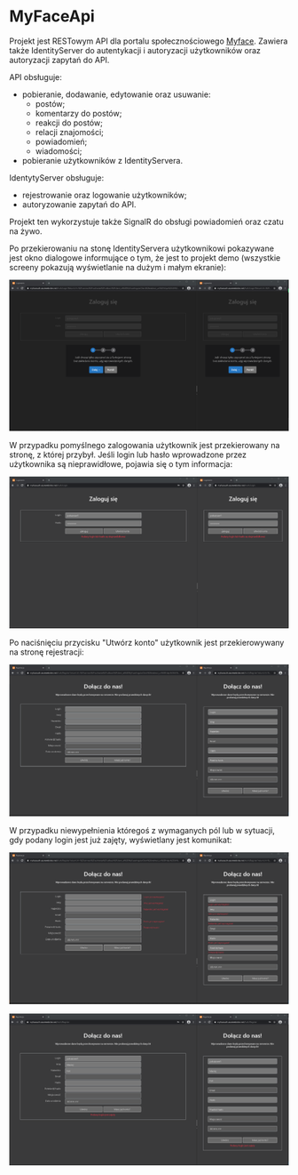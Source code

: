 # MyFaceApi
Projekt jest RESTowym API dla portalu społecznościowego [Myface](https://github.com/JacDev/MyFaceClient). 
Zawiera także IdentityServer do autentykacji i autoryzacji użytkowników oraz autoryzacji zapytań do API.

API obsługuje:
- pobieranie, dodawanie, edytowanie oraz usuwanie:
  - postów;
  - komentarzy do postów;
  - reakcji do postów;
  - relacji znajomości;
  - powiadomień;
  - wiadomości;
- pobieranie użytkowników z IdentityServera.

IdentytyServer obsługuje:
- rejestrowanie oraz logowanie użytkowników;
- autoryzowanie zapytań do API.

Projekt ten wykorzystuje także SignalR do obsługi powiadomień oraz czatu na żywo.

Po przekierowaniu na stonę IdentityServera użytkownikowi pokazywane jest okno dialogowe informujące o tym, że jest to projekt demo (wszystkie screeny pokazują wyświetlanie na dużym i małym ekranie):
<br>

![Image of Yaktocat](https://github.com/JacDev/MyFaceApi/blob/master/Readme/Images/FirstPage.png)

W przypadku pomyślnego zalogowania użytkownik jest przekierowany na stronę, z której przybył. Jeśli login lub hasło wprowadzone przez użytkownika są nieprawidłowe, pojawia się o tym informacja:
<br>

![Image of Yaktocat](https://github.com/JacDev/MyFaceApi/blob/master/Readme/Images/LoginIncorrectData.png)

Po naciśnięciu przycisku "Utwórz konto" użytkownik jest przekierowywany na stronę rejestracji:
<br>

![Image of Yaktocat](https://github.com/JacDev/MyFaceApi/blob/master/Readme/Images/RegisterPage.png)

W przypadku niewypełnienia któregoś z wymaganych pól lub w sytuacji, gdy podany login jest już zajęty, wyświetlany jest komunikat:
<br>

![Image of Yaktocat](https://github.com/JacDev/MyFaceApi/blob/master/Readme/Images/RegisterIncorrectData.png) 

![Image of Yaktocat](https://github.com/JacDev/MyFaceApi/blob/master/Readme/Images/LoginTaken.png)

